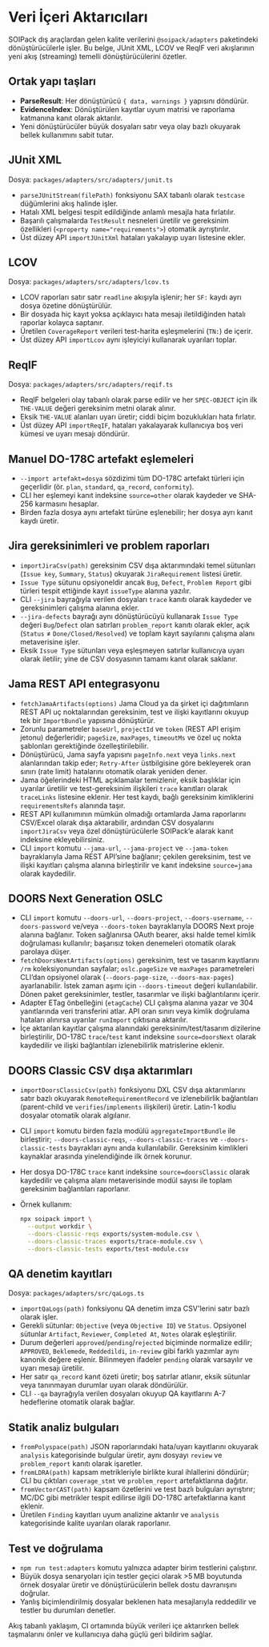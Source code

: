 # Veri İçeri Aktarıcıları

SOIPack dış araçlardan gelen kalite verilerini `@soipack/adapters` paketindeki dönüştürücülerle işler. Bu belge, JUnit XML, LCOV ve ReqIF veri akışlarının yeni akış (streaming) temelli dönüştürücülerini özetler.

## Ortak yapı taşları

- **ParseResult**: Her dönüştürücü `{ data, warnings }` yapısını döndürür.
- **EvidenceIndex**: Dönüştürülen kayıtlar uyum matrisi ve raporlama katmanına kanıt olarak aktarılır.
- Yeni dönüştürücüler büyük dosyaları satır veya olay bazlı okuyarak bellek kullanımını sabit tutar.

## JUnit XML

Dosya: `packages/adapters/src/adapters/junit.ts`

- `parseJUnitStream(filePath)` fonksiyonu SAX tabanlı olarak `testcase` düğümlerini akış halinde işler.
- Hatalı XML belgesi tespit edildiğinde anlamlı mesajla hata fırlatılır.
- Başarılı çalışmalarda `TestResult` nesneleri üretilir ve gereksinim özellikleri (`<property name="requirements">`) otomatik ayrıştırılır.
- Üst düzey API `importJUnitXml` hataları yakalayıp uyarı listesine ekler.

## LCOV

Dosya: `packages/adapters/src/adapters/lcov.ts`

- LCOV raporları satır satır `readline` akışıyla işlenir; her `SF:` kaydı ayrı dosya özetine dönüştürülür.
- Bir dosyada hiç kayıt yoksa açıklayıcı hata mesajı iletildiğinden hatalı raporlar kolayca saptanır.
- Üretilen `CoverageReport` verileri test-harita eşleşmelerini (`TN:`) de içerir.
- Üst düzey API `importLcov` aynı işleyiciyi kullanarak uyarıları toplar.

## ReqIF

Dosya: `packages/adapters/src/adapters/reqif.ts`

- ReqIF belgeleri olay tabanlı olarak parse edilir ve her `SPEC-OBJECT` için ilk `THE-VALUE` değeri gereksinim metni olarak alınır.
- Eksik `THE-VALUE` alanları uyarı üretir; ciddi biçim bozuklukları hata fırlatır.
- Üst düzey API `importReqIF`, hataları yakalayarak kullanıcıya boş veri kümesi ve uyarı mesajı döndürür.

## Manuel DO-178C artefakt eşlemeleri

- `--import artefakt=dosya` sözdizimi tüm DO-178C artefakt türleri için geçerlidir (ör. `plan`, `standard`, `qa_record`, `conformity`).
- CLI her eşlemeyi kanıt indeksine `source=other` olarak kaydeder ve SHA-256 karmasını hesaplar.
- Birden fazla dosya aynı artefakt türüne eşlenebilir; her dosya ayrı kanıt kaydı üretir.

## Jira gereksinimleri ve problem raporları

- `importJiraCsv(path)` gereksinim CSV dışa aktarımındaki temel sütunları (`Issue key`, `Summary`, `Status`) okuyarak `JiraRequirement` listesi üretir.
- `Issue Type` sütunu opsiyoneldir ancak `Bug`, `Defect`, `Problem Report` gibi türleri tespit ettiğinde kayıt `issueType` alanına yazılır.
- CLI `--jira` bayrağıyla verilen dosyaları `trace` kanıtı olarak kaydeder ve gereksinimleri çalışma alanına ekler.
- `--jira-defects` bayrağı aynı dönüştürücüyü kullanarak `Issue Type` değeri `Bug`/`Defect` olan satırları `problem_report` kanıtı olarak ekler, açık (`Status` ≠ `Done/Closed/Resolved`) ve toplam kayıt sayılarını çalışma alanı metaverisine işler.
- Eksik `Issue Type` sütunları veya eşleşmeyen satırlar kullanıcıya uyarı olarak iletilir; yine de CSV dosyasının tamamı kanıt olarak saklanır.

## Jama REST API entegrasyonu

- `fetchJamaArtifacts(options)` Jama Cloud ya da şirket içi dağıtımların REST API uç noktalarından gereksinim, test ve ilişki kayıtlarını okuyup tek bir `ImportBundle` yapısına dönüştürür.
- Zorunlu parametreler `baseUrl`, `projectId` ve `token` (REST API erişim jetonu) değerleridir; `pageSize`, `maxPages`, `timeoutMs` ve özel uç nokta şablonları gerektiğinde özelleştirilebilir.
- Dönüştürücü, Jama sayfa yapısını `pageInfo.next` veya `links.next` alanlarından takip eder; `Retry-After` üstbilgisine göre bekleyerek oran sınırı (rate limit) hatalarını otomatik olarak yeniden dener.
- Jama öğelerindeki HTML açıklamalar temizlenir, eksik başlıklar için uyarılar üretilir ve test-gereksinim ilişkileri `trace` kanıtları olarak `traceLinks` listesine eklenir. Her test kaydı, bağlı gereksinim kimliklerini `requirementsRefs` alanında taşır.
- REST API kullanımının mümkün olmadığı ortamlarda Jama raporlarını CSV/Excel olarak dışa aktarabilir, ardından CSV dosyalarını `importJiraCsv` veya özel dönüştürücülerle SOIPack’e alarak kanıt indeksine ekleyebilirsiniz.
- CLI `import` komutu `--jama-url`, `--jama-project` ve `--jama-token` bayraklarıyla Jama REST API’sine bağlanır; çekilen gereksinim, test ve ilişki kayıtları çalışma alanına birleştirilir ve kanıt indeksine `source=jama` olarak kaydedilir.

## DOORS Next Generation OSLC

- CLI `import` komutu `--doors-url`, `--doors-project`, `--doors-username`,
  `--doors-password` ve/veya `--doors-token` bayraklarıyla DOORS Next
  proje alanına bağlanır. Token sağlanırsa OAuth bearer, aksi halde temel kimlik
  doğrulaması kullanılır; başarısız token denemeleri otomatik olarak parolaya
  düşer.
- `fetchDoorsNextArtifacts(options)` gereksinim, test ve tasarım kayıtlarını `/rm`
  koleksiyonundan sayfalar; `oslc.pageSize` ve `maxPages` parametreleri CLI’dan
  opsiyonel olarak (`--doors-page-size`, `--doors-max-pages`) ayarlanabilir.
  İstek zaman aşımı için `--doors-timeout` değeri kullanılabilir. Dönen paket gereksinimler, testler,
  tasarımlar ve ilişki bağlantılarını içerir.
- Adapter ETag önbelleğini (`etagCache`) CLI çalışma alanına yazar ve 304
  yanıtlarında veri transferini atlar. API oran sınırı veya kimlik doğrulama
  hataları alınırsa uyarılar `runImport` çıktısına aktarılır.
- İçe aktarılan kayıtlar çalışma alanındaki gereksinim/test/tasarım dizilerine
  birleştirilir, DO-178C `trace`/`test` kanıt indeksine `source=doorsNext`
  olarak kaydedilir ve ilişki bağlantıları izlenebilirlik matrislerine eklenir.

## DOORS Classic CSV dışa aktarımları

- `importDoorsClassicCsv(path)` fonksiyonu DXL CSV dışa aktarımlarını satır
  bazlı okuyarak `RemoteRequirementRecord` ve izlenebilirlik bağlantıları
  (parent-child ve `verifies`/`implements` ilişkileri) üretir. Latin-1 kodlu
  dosyalar otomatik olarak algılanır.
- CLI `import` komutu birden fazla modülü `aggregateImportBundle` ile
  birleştirir; `--doors-classic-reqs`, `--doors-classic-traces` ve
  `--doors-classic-tests` bayrakları aynı anda kullanılabilir. Gereksinim
  kimlikleri kaynaklar arasında yinelendiğinde ilk örnek korunur.
- Her dosya DO-178C `trace` kanıt indeksine `source=doorsClassic` olarak
  kaydedilir ve çalışma alanı metaverisinde modül sayısı ile toplam gereksinim
  bağlantıları raporlanır.
- Örnek kullanım:

  ```bash
  npx soipack import \
    --output workdir \
    --doors-classic-reqs exports/system-module.csv \
    --doors-classic-traces exports/trace-module.csv \
    --doors-classic-tests exports/test-module.csv
  ```

## QA denetim kayıtları

Dosya: `packages/adapters/src/qaLogs.ts`

- `importQaLogs(path)` fonksiyonu QA denetim imza CSV'lerini satır bazlı olarak işler.
- Gerekli sütunlar: `Objective` (veya `Objective ID`) ve `Status`. Opsiyonel sütunlar `Artifact`, `Reviewer`, `Completed At`, `Notes` olarak eşleştirilir.
- Durum değerleri `approved`/`pending`/`rejected` biçiminde normalize edilir; `APPROVED`, `Beklemede`, `Reddedildi`, `in-review` gibi farklı yazımlar aynı kanonik değere eşlenir. Bilinmeyen ifadeler `pending` olarak varsayılır ve uyarı mesajı üretilir.
- Her satır `qa_record` kanıt özeti üretir; boş satırlar atlanır, eksik sütunlar veya tanınmayan durumlar uyarı olarak döndürülür.
- CLI `--qa` bayrağıyla verilen dosyaları okuyup QA kayıtlarını A-7 hedeflerine otomatik olarak bağlar.

## Statik analiz bulguları

- `fromPolyspace(path)` JSON raporlarındaki hata/uyarı kayıtlarını okuyarak `analysis` kategorisinde bulgular üretir, aynı dosyayı `review` ve `problem_report` kanıtı olarak işaretler.
- `fromLDRA(path)` kapsam metrikleriyle birlikte kural ihlallerini döndürür; CLI bu çıktıları `coverage_stmt` ve `problem_report` artefaktlarına dağıtır.
- `fromVectorCAST(path)` kapsam özetlerini ve test bazlı bulguları ayrıştırır; MC/DC gibi metrikler tespit edilirse ilgili DO-178C artefaktlarına kanıt eklenir.
- Üretilen `Finding` kayıtları uyum analizine aktarılır ve `analysis` kategorisinde kalite uyarıları olarak raporlanır.

## Test ve doğrulama

- `npm run test:adapters` komutu yalnızca adapter birim testlerini çalıştırır.
- Büyük dosya senaryoları için testler geçici olarak >5 MB boyutunda örnek dosyalar üretir ve dönüştürücülerin bellek dostu davranışını doğrular.
- Yanlış biçimlendirilmiş dosyalar beklenen hata mesajlarıyla reddedilir ve testler bu durumları denetler.

Akış tabanlı yaklaşım, CI ortamında büyük verileri içe aktarırken bellek taşmalarını önler ve kullanıcıya daha güçlü geri bildirim sağlar.
